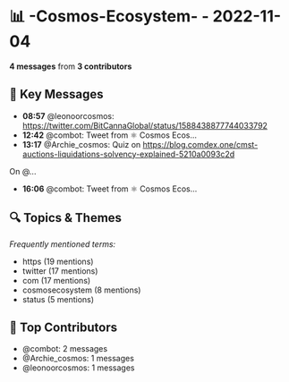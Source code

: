 # 📊 -Cosmos-Ecosystem- - 2022-11-04
**4 messages** from **3 contributors**

## 💬 Key Messages
- **08:57** @leonoorcosmos: https://twitter.com/BitCannaGlobal/status/1588438877744033792
- **12:42** @combot: [‌‌‌‌‎⁠](https://twitter.com/CosmosEcosystem/status/1588512034815021057)Tweet from ⚛️ Cosmos Ecos...
- **13:17** @Archie_cosmos: Quiz on  https://blog.comdex.one/cmst-auctions-liquidations-solvency-explained-5210a0093c2d

On @...
- **16:06** @combot: [‌‌‌‌‎⁠](https://twitter.com/CosmosEcosystem/status/1588563220091977728)Tweet from ⚛️ Cosmos Ecos...

## 🔍 Topics & Themes
*Frequently mentioned terms:*
- https (19 mentions)
- twitter (17 mentions)
- com (17 mentions)
- cosmosecosystem (8 mentions)
- status (5 mentions)

## 👥 Top Contributors
- @combot: 2 messages
- @Archie_cosmos: 1 messages
- @leonoorcosmos: 1 messages